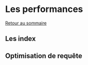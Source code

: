 # Les performances

[Retour au sommaire](./../README.md#Sommaire)

## Les index

## Optimisation de requête
